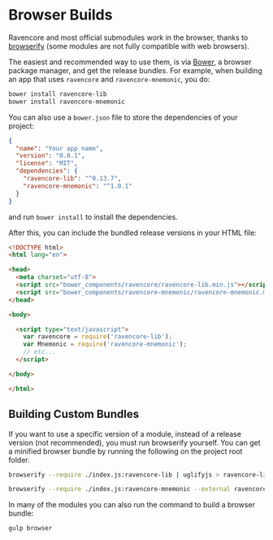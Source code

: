 # Browser Builds
Ravencore and most official submodules work in the browser, thanks to [browserify](http://browserify.org/) (some modules are not fully compatible with web browsers).

The easiest and recommended way to use them, is via [Bower](http://bower.io/), a browser package manager, and get the release bundles. For example, when building an app that uses `ravencore` and `ravencore-mnemonic`, you do:

```sh
bower install ravencore-lib
bower install ravencore-mnemonic
```

You can also use a `bower.json` file to store the dependencies of your project:

```json
{
  "name": "Your app name",
  "version": "0.0.1",
  "license": "MIT",
  "dependencies": {
    "ravencore-lib": "^0.13.7",
    "ravencore-mnemonic": "^1.0.1"
  }
}
```

and run `bower install` to install the dependencies.

After this, you can include the bundled release versions in your HTML file:

```html
<!DOCTYPE html>
<html lang="en">

<head>
  <meta charset="utf-8">
  <script src="bower_components/ravencore/ravencore-lib.min.js"></script>
  <script src="bower_components/ravencore-mnemonic/ravencore-mnemonic.min.js"></script>
</head>

<body>

  <script type="text/javascript">
    var ravencore = require('ravencore-lib');
    var Mnemonic = require('ravencore-mnemonic');
    // etc...
  </script>

</body>

</html>
```

## Building Custom Bundles
If you want to use a specific version of a module, instead of a release version (not recommended), you must run browserify yourself.  You can get a minified browser bundle by running the following on the project root folder.

```sh
browserify --require ./index.js:ravencore-lib | uglifyjs > ravencore-lib.min.js
```

```sh
browserify --require ./index.js:ravencore-mnemonic --external ravencore-lib | uglifyjs > ravencore-mnemonic.min.js
```

In many of the modules you can also run the command to build a browser bundle:
```sh
gulp browser
```
